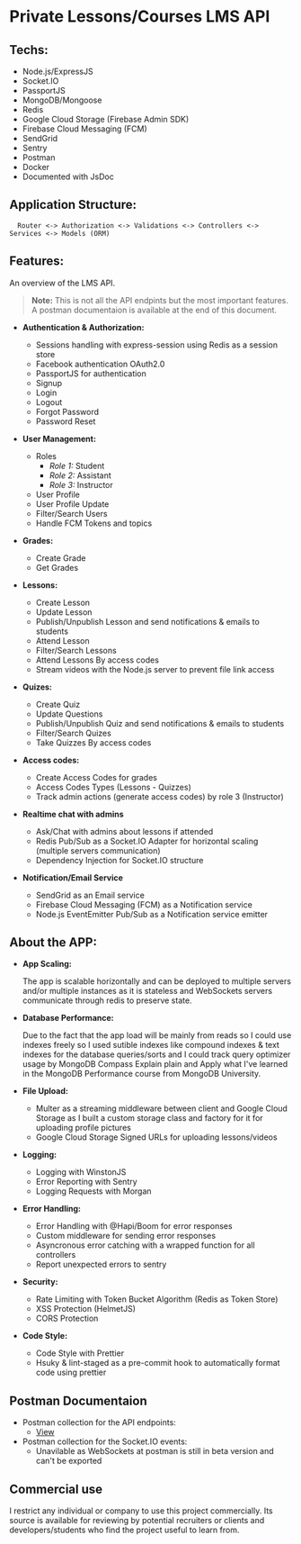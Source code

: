 # Private Lessons/Courses LMS API

## Techs:

- Node.js/ExpressJS
- Socket.IO
- PassportJS
- MongoDB/Mongoose
- Redis
- Google Cloud Storage (Firebase Admin SDK)
- Firebase Cloud Messaging (FCM)
- SendGrid
- Sentry
- Postman
- Docker
- Documented with JsDoc

## Application Structure:

      Router <-> Authorization <-> Validations <-> Controllers <-> Services <-> Models (ORM)

## Features:

An overview of the LMS API.

> **Note:** This is not all the API endpints but the most important features. A postman documentaion is available at the end of this document.

- **Authentication & Authorization:**

  - Sessions handling with express-session using Redis as a session store
  - Facebook authentication OAuth2.0
  - PassportJS for authentication
  - Signup
  - Login
  - Logout
  - Forgot Password
  - Password Reset

- **User Management:**

  - Roles
    - _Role 1:_ Student
    - _Role 2:_ Assistant
    - _Role 3:_ Instructor
  - User Profile
  - User Profile Update
  - Filter/Search Users
  - Handle FCM Tokens and topics

- **Grades:**

  - Create Grade
  - Get Grades

- **Lessons:**

  - Create Lesson
  - Update Lesson
  - Publish/Unpublish Lesson and send notifications & emails to students
  - Attend Lesson
  - Filter/Search Lessons
  - Attend Lessons By access codes
  - Stream videos with the Node.js server to prevent file link access

- **Quizes:**

  - Create Quiz
  - Update Questions
  - Publish/Unpublish Quiz and send notifications & emails to students
  - Filter/Search Quizes
  - Take Quizzes By access codes

- **Access codes:**

  - Create Access Codes for grades
  - Access Codes Types (Lessons - Quizzes)
  - Track admin actions (generate access codes) by role 3 (Instructor)

- **Realtime chat with admins**

  - Ask/Chat with admins about lessons if attended
  - Redis Pub/Sub as a Socket.IO Adapter for horizontal scaling (multiple servers communication)
  - Dependency Injection for Socket.IO structure

- **Notification/Email Service**

  - SendGrid as an Email service
  - Firebase Cloud Messaging (FCM) as a Notification service
  - Node.js EventEmitter Pub/Sub as a Notification service emitter

## About the APP:

- **App Scaling:**

  The app is scalable horizontally and can be deployed to multiple servers and/or multiple instances as it is stateless and WebSockets servers communicate through redis to preserve state.

- **Database Performance:**

  Due to the fact that the app load will be mainly from reads so I could use indexes freely so I used sutible indexes like compound indexes & text indexes for the database queries/sorts and I could track query optimizer usage by MongoDB Compass Explain plain and Apply what I've learned in the MongoDB Performance course from MongoDB University.

- **File Upload:**

  - Multer as a streaming middleware between client and Google Cloud Storage as I built a custom storage class and factory for it for uploading profile pictures
  - Google Cloud Storage Signed URLs for uploading lessons/videos

- **Logging:**

  - Logging with WinstonJS
  - Error Reporting with Sentry
  - Logging Requests with Morgan

- **Error Handling:**

  - Error Handling with @Hapi/Boom for error responses
  - Custom middleware for sending error responses
  - Asyncronous error catching with a wrapped function for all controllers
  - Report unexpected errors to sentry

- **Security:**

  - Rate Limiting with Token Bucket Algorithm (Redis as Token Store)
  - XSS Protection (HelmetJS)
  - CORS Protection

- **Code Style:**

  - Code Style with Prettier
  - Hsuky & lint-staged as a pre-commit hook to automatically format code using prettier

## Postman Documentaion

- Postman collection for the API endpoints:
  - [View](https://github.com/Amr2812/private-lessons-lms/blob/master/.github/LMS_API.postman_collection)
- Postman collection for the Socket.IO events:
  - Unavilable as WebSockets at postman is still in beta version and can't be exported

## Commercial use

I restrict any individual or company to use this project commercially.
Its source is available for reviewing by potential recruiters or clients and developers/students who find the project useful to learn from.
